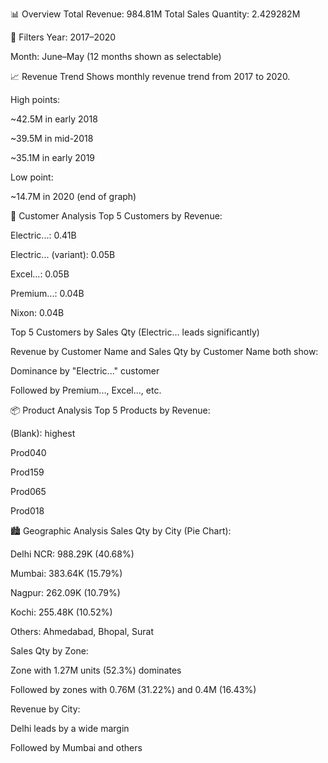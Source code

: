 📊 Overview
Total Revenue: 984.81M
Total Sales Quantity: 2.429282M

📅 Filters
Year: 2017–2020

Month: June–May (12 months shown as selectable)

📈 Revenue Trend
Shows monthly revenue trend from 2017 to 2020.

High points:

~42.5M in early 2018

~39.5M in mid-2018

~35.1M in early 2019

Low point:

~14.7M in 2020 (end of graph)

👥 Customer Analysis
Top 5 Customers by Revenue:

Electric...: 0.41B

Electric... (variant): 0.05B

Excel...: 0.05B

Premium...: 0.04B

Nixon: 0.04B

Top 5 Customers by Sales Qty (Electric... leads significantly)

Revenue by Customer Name and Sales Qty by Customer Name both show:

Dominance by "Electric..." customer

Followed by Premium..., Excel..., etc.

📦 Product Analysis
Top 5 Products by Revenue:

(Blank): highest

Prod040

Prod159

Prod065

Prod018

🏙️ Geographic Analysis
Sales Qty by City (Pie Chart):

Delhi NCR: 988.29K (40.68%)

Mumbai: 383.64K (15.79%)

Nagpur: 262.09K (10.79%)

Kochi: 255.48K (10.52%)

Others: Ahmedabad, Bhopal, Surat

Sales Qty by Zone:

Zone with 1.27M units (52.3%) dominates

Followed by zones with 0.76M (31.22%) and 0.4M (16.43%)

Revenue by City:

Delhi leads by a wide margin

Followed by Mumbai and others
